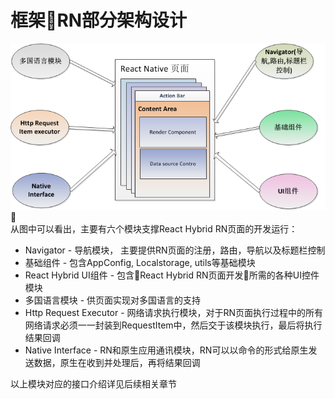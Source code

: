 # 框架RN部分架构设计
![](./../../res/rn-design.png)
<br/>
从图中可以看出，主要有六个模块支撑React Hybrid RN页面的开发运行：
* Navigator - 导航模块， 主要提供RN页面的注册，路由，导航以及标题栏控制
* 基础组件 - 包含AppConfig, Localstorage, utils等基础模块
* React Hybrid UI组件 - 包含React Hybrid RN页面开发所需的各种UI控件模块
* 多国语言模块 - 供页面实现对多国语言的支持
* Http Request Executor - 网络请求执行模块，对于RN页面执行过程中的所有网络请求必须一一封装到RequestItem中，然后交于该模块执行，最后将执行结果回调
* Native Interface - RN和原生应用通讯模块，RN可以以命令的形式给原生发送数据，原生在收到并处理后，再将结果回调

以上模块对应的接口介绍详见后续相关章节

